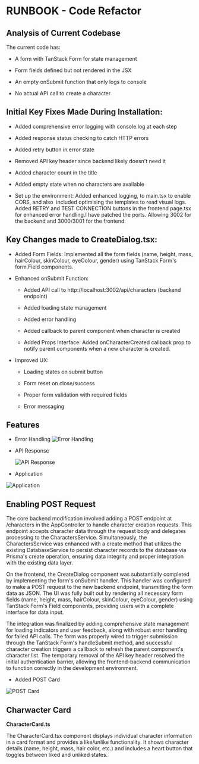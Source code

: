 # RUNBOOK - Code Refactor

## Analysis of Current Codebase

The current code has:

  - A form with TanStack Form for state management

  - Form fields defined but not rendered in the JSX

  - An empty onSubmit function that only logs to console

  - No actual API call to create a character

## Initial Key Fixes Made During Installation:

  - Added comprehensive error logging with console.log at each step

  - Added response status checking to catch HTTP errors

  - Added retry button in error state

  - Removed API key header since backend likely doesn't need it

  - Added character count in the title

  - Added empty state when no characters are available

  - Set up the environment: Added enhanced logging, to main.tsx to enable CORS, and also  included optimising the templates to read visual logs. Added RETRY and TEST CONNECTION buttons in the frontend page.tsx for enhanced error handling.I have patched the ports. Allowing 3002 for the backend and 3000/3001 for the frontend.

## Key Changes made to CreateDialog.tsx: 


- Added Form Fields: Implemented all the form fields (name, height, mass, hairColour, skinColour, eyeColour, gender) using TanStack Form's form.Field components.

- Enhanced onSubmit Function:

  - Added API call to http://localhost:3002/api/characters  (backend endpoint)

  - Added loading state management

  - Added error handling

  - Added callback to parent component when character is created

  - Added Props Interface: Added onCharacterCreated callback prop to notify parent components when a new character is created.

- Improved UX:

  - Loading states on submit button

  - Form reset on close/success

  - Proper form validation with required fields

  - Error messaging


   
## Features

- Error Handling
 ![Error Handling](https://github.com/kukuu/Applied/blob/main/coding-challenge/docs/improved-error-handling-logs.png)

- API Response

  ![API Response](https://github.com/kukuu/Applied/blob/main/coding-challenge/docs/localhost-3002-characters-api.png)

- Application

 ![Application](https://github.com/kukuu/Applied/blob/main/coding-challenge/docs/results.png)

 ## Enabling POST Request
 The core backend modification involved adding a POST endpoint at /characters in the AppController to handle character creation requests. This endpoint accepts character data through the request body and delegates processing to the CharactersService. Simultaneously, the CharactersService was enhanced with a create method that utilizes the existing DatabaseService to persist character records to the database via Prisma's create operation, ensuring data integrity and proper integration with the existing data layer.

On the frontend, the CreateDialog component was substantially completed by implementing the form's onSubmit handler. This handler was configured to make a POST request to the new backend endpoint, transmitting the form data as JSON. The UI was fully built out by rendering all necessary form fields (name, height, mass, hairColour, skinColour, eyeColour, gender) using TanStack Form's Field components, providing users with a complete interface for data input.

The integration was finalized by adding comprehensive state management for loading indicators and user feedback, along with robust error handling for failed API calls. The form was properly wired to trigger submission through the TanStack Form's handleSubmit method, and successful character creation triggers a callback to refresh the parent component's character list. The temporary removal of the API key header resolved the initial authentication barrier, allowing the frontend-backend communication to function correctly in the development environment.

- Added POST Card

 ![POST Card](https://github.com/kukuu/Applied/blob/main/coding-challenge/docs/POST-Card.png)

 ## Charwacter Card

**CharacterCard.ts**

The CharacterCard.tsx component displays individual character information in a card format and provides a like/unlike functionality. It shows character details (name, height, mass, hair color, etc.) and includes a heart button that toggles between liked and unliked states.
